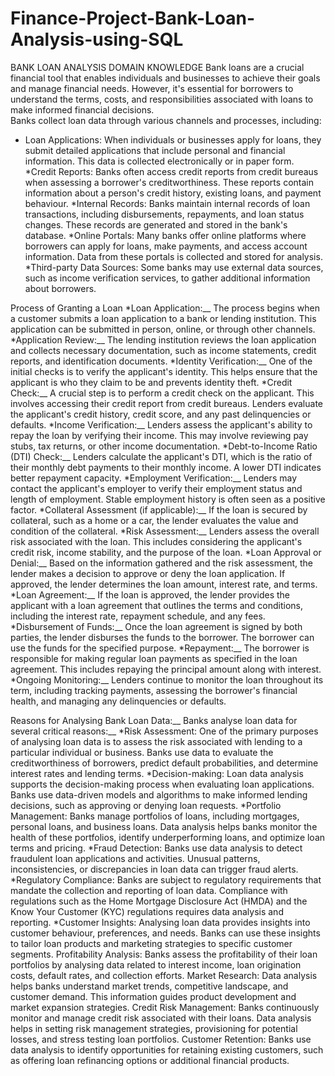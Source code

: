 # Finance-Project-Bank-Loan-Analysis-using-SQL

BANK LOAN ANALYSIS
DOMAIN KNOWLEDGE
Bank loans are a crucial financial tool that enables individuals and businesses to achieve their goals and manage financial needs. However, it's essential for borrowers to understand the terms, costs, and responsibilities associated with loans to make informed financial decisions.\
Banks collect loan data through various channels and processes, including:
* Loan Applications: When individuals or businesses apply for loans, they submit detailed applications that include personal and financial information. This data is collected electronically or in paper form.
*Credit Reports: Banks often access credit reports from credit bureaus when assessing a borrower's creditworthiness. These reports contain information about a person's credit history, existing loans, and payment behaviour.
*Internal Records: Banks maintain internal records of loan transactions, including disbursements, repayments, and loan status changes. These records are generated and stored in the bank's database.
*Online Portals: Many banks offer online platforms where borrowers can apply for loans, make payments, and access account information. Data from these portals is collected and stored for analysis.
*Third-party Data Sources: Some banks may use external data sources, such as income verification services, to gather additional information about borrowers.

Process of Granting a Loan
*Loan Application:__
The process begins when a customer submits a loan application to a bank or lending institution. This application can be submitted in person, online, or through other channels.
*Application Review:__
The lending institution reviews the loan application and collects necessary documentation, such as income statements, credit reports, and identification documents.
*Identity Verification:__
One of the initial checks is to verify the applicant's identity. This helps ensure that the applicant is who they claim to be and prevents identity theft.
*Credit Check:__
A crucial step is to perform a credit check on the applicant. This involves accessing their credit report from credit bureaus. Lenders evaluate the applicant's credit history, credit score, and any past delinquencies or defaults.
*Income Verification:__
Lenders assess the applicant's ability to repay the loan by verifying their income. This may involve reviewing pay stubs, tax returns, or other income documentation.
*Debt-to-Income Ratio (DTI) Check:__
Lenders calculate the applicant's DTI, which is the ratio of their monthly debt payments to their monthly income. A lower DTI indicates better repayment capacity.
*Employment Verification:__
Lenders may contact the applicant's employer to verify their employment status and length of employment. Stable employment history is often seen as a positive factor.
*Collateral Assessment (if applicable):__
If the loan is secured by collateral, such as a home or a car, the lender evaluates the value and condition of the collateral.
*Risk Assessment:__
Lenders assess the overall risk associated with the loan. This includes considering the applicant's credit risk, income stability, and the purpose of the loan.
*Loan Approval or Denial:__
Based on the information gathered and the risk assessment, the lender makes a decision to approve or deny the loan application. If approved, the lender determines the loan amount, interest rate, and terms.
*Loan Agreement:__
If the loan is approved, the lender provides the applicant with a loan agreement that outlines the terms and conditions, including the interest rate, repayment schedule, and any fees.
*Disbursement of Funds:__
Once the loan agreement is signed by both parties, the lender disburses the funds to the borrower. The borrower can use the funds for the specified purpose.
*Repayment:__
The borrower is responsible for making regular loan payments as specified in the loan agreement. This includes repaying the principal amount along with interest.
*Ongoing Monitoring:__
Lenders continue to monitor the loan throughout its term, including tracking payments, assessing the borrower's financial health, and managing any delinquencies or defaults.

Reasons for Analysing Bank Loan Data:__
Banks analyse loan data for several critical reasons:__
*Risk Assessment: One of the primary purposes of analysing loan data is to assess the risk associated with lending to a particular individual or business. Banks use data to evaluate the creditworthiness of borrowers, predict default probabilities, and determine interest rates and lending terms.
*Decision-making: Loan data analysis supports the decision-making process when evaluating loan applications. Banks use data-driven models and algorithms to make informed lending decisions, such as approving or denying loan requests.
*Portfolio Management: Banks manage portfolios of loans, including mortgages, personal loans, and business loans. Data analysis helps banks monitor the health of these portfolios, identify underperforming loans, and optimize loan terms and pricing.
*Fraud Detection: Banks use data analysis to detect fraudulent loan applications and activities. Unusual patterns, inconsistencies, or discrepancies in loan data can trigger fraud alerts.
*Regulatory Compliance: Banks are subject to regulatory requirements that mandate the collection and reporting of loan data. Compliance with regulations such as the Home Mortgage Disclosure Act (HMDA) and the Know Your Customer (KYC) regulations requires data analysis and reporting.
*Customer Insights: Analysing loan data provides insights into customer behaviour, preferences, and needs. Banks can use these insights to tailor loan products and marketing strategies to specific customer segments.
Profitability Analysis: Banks assess the profitability of their loan portfolios by analysing data related to interest income, loan origination costs, default rates, and collection efforts.
Market Research: Data analysis helps banks understand market trends, competitive landscape, and customer demand. This information guides product development and market expansion strategies.
Credit Risk Management: Banks continuously monitor and manage credit risk associated with their loans. Data analysis helps in setting risk management strategies, provisioning for potential losses, and stress testing loan portfolios.
Customer Retention: Banks use data analysis to identify opportunities for retaining existing customers, such as offering loan refinancing options or additional financial products.
